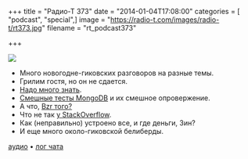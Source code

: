 +++
title = "Радио-Т 373"
date = "2014-01-04T17:08:00"
categories = [ "podcast", "special",]
image = "https://radio-t.com/images/radio-t/rt373.jpg"
filename = "rt_podcast373"

+++

![](https://radio-t.com/images/radio-t/rt373.jpg)

* Много новогодне-гиковских разговоров на разные темы.
* Грилим гостя, но он не сдается.
* [Надо много знать](http://blog.pluralsight.com/more-programming-languages-more-money).
* [Смешные тесты MongoDB](http://goo.gl/HxRFHa) и их смешное опровержение.
* А что, [Bzr того?](https://lists.gnu.org/archive/html/emacs-devel/2014-01/msg00005.html)
* Что не так [у StackOverflow](http://michael.richter.name/blogs/why-i-no-longer-contribute-to-stackoverflow/).
* Как (неправильно) устроено все, и где деньги, Зин?
* И еще много около-гиковской белиберды.


[аудио](http://cdn.radio-t.com/rt_podcast373.mp3) • [лог чата](http://chat.radio-t.com/logs/radio-t-373.html)
<audio src="http://cdn.radio-t.com/rt_podcast373.mp3" preload="none"></audio>